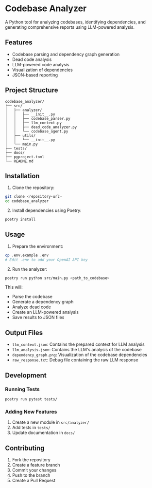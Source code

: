 # Codebase Analyzer

A Python tool for analyzing codebases, identifying dependencies, and generating comprehensive reports using LLM-powered analysis.

## Features

- Codebase parsing and dependency graph generation
- Dead code analysis
- LLM-powered code analysis
- Visualization of dependencies
- JSON-based reporting

## Project Structure

```
codebase_analyzer/
├── src/
│   ├── analyzer/
│   │   ├── __init__.py
│   │   ├── codebase_parser.py
│   │   ├── llm_context.py
│   │   ├── dead_code_analyzer.py
│   │   └── codebase_agent.py
│   ├── utils/
│   │   └── __init__.py
│   └── main.py
├── tests/
├── docs/
├── pyproject.toml
└── README.md
```

## Installation

1. Clone the repository:
```bash
git clone <repository-url>
cd codebase_analyzer
```

2. Install dependencies using Poetry:
```bash
poetry install
```

## Usage

1. Prepare the environment:
```bash
cp .env.example .env
# Edit .env to add your OpenAI API key
```

2. Run the analyzer:
```bash
poetry run python src/main.py <path_to_codebase>
```

This will:
- Parse the codebase
- Generate a dependency graph
- Analyze dead code
- Create an LLM-powered analysis
- Save results to JSON files

## Output Files

- `llm_context.json`: Contains the prepared context for LLM analysis
- `llm_analysis.json`: Contains the LLM's analysis of the codebase
- `dependency_graph.png`: Visualization of the codebase dependencies
- `raw_response.txt`: Debug file containing the raw LLM response

## Development

### Running Tests
```bash
poetry run pytest tests/
```

### Adding New Features
1. Create a new module in `src/analyzer/`
2. Add tests in `tests/`
3. Update documentation in `docs/`

## Contributing

1. Fork the repository
2. Create a feature branch
3. Commit your changes
4. Push to the branch
5. Create a Pull Request
